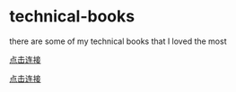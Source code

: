 # technical-books
there are some of my technical books that I loved the most

[点击连接](https://drive.google.com/drive/folders/1PnJ-W090lxAYUV8cSqCveARzjxnxwocm)

[点击连接](https://drive.google.com/drive/folders/13yQFvL_VQsBm-7xTb7sactqc9XQs11Jx)
